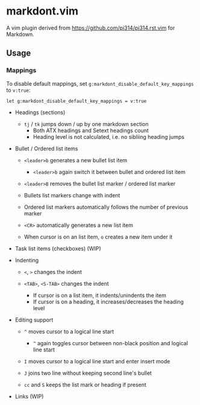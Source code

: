 # markdont.vim

A vim plugin derived from https://github.com/pi314/pi314.rst.vim for Markdown.


## Usage

### Mappings

To disable default mappings, set `g:markdont_disable_default_key_mappings` to `v:true`:

```vim
let g:markdont_disable_default_key_mappings = v:true
```

*   Headings (sections)

    -   `tj` / `tk` jumps down / up by one markdown section
        +   Both ATX headings and Setext headings count
        +   Heading level is not calculated, i.e. no sibliing heading jumps

*   Bullet / Ordered list items

    -   `<leader>b` generates a new bullet list item
        +   `<leader>b` again switch it between bullet and ordered list item

    -   `<leader>B` removes the bullet list marker / ordered list marker

    -   Bullets list markers change with indent
    -   Ordered list markers automatically follows the number of previous marker

    -   `<CR>` automatically generates a new list item
    -   When cursor is on an list item, `o` creates a new item under it

*   Task list items (checkboxes) (WIP)

*   Indenting

    -   `<`, `>` changes the indent

    -   `<TAB>`, `<S-TAB>` changes the indent
        +   If cursor is on a list item, it indents/unindents the item
        +   If cursor is on a heading, it increases/decreases the heading level

*   Editing support

    -   `^` moves cursor to a logical line start
        +   `^` again toggles cursor between non-black position and logical line start

    -   `I` moves cursor to a logical line start and enter insert mode
    -   `J` joins two line without keeping second line's bullet
    -   `cc` and `S` keeps the list mark or heading if present

* Links (WIP)
